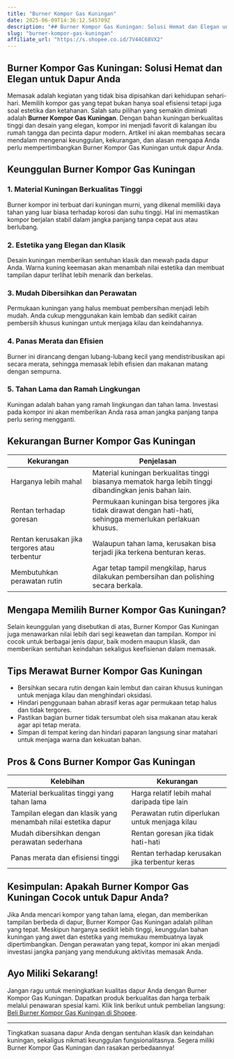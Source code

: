 ```yaml
---
title: "Burner Kompor Gas Kuningan"
date: 2025-06-09T14:36:12.545709Z
description: "## Burner Kompor Gas Kuningan: Solusi Hemat dan Elegan untuk Dapur Anda..."
slug: "burner-kompor-gas-kuningan"
affiliate_url: "https://s.shopee.co.id/7V44C68VX2"
---
```

## Burner Kompor Gas Kuningan: Solusi Hemat dan Elegan untuk Dapur Anda

Memasak adalah kegiatan yang tidak bisa dipisahkan dari kehidupan sehari-hari. Memilih kompor gas yang tepat bukan hanya soal efisiensi tetapi juga soal estetika dan ketahanan. Salah satu pilihan yang semakin diminati adalah **Burner Kompor Gas Kuningan**. Dengan bahan kuningan berkualitas tinggi dan desain yang elegan, kompor ini menjadi favorit di kalangan ibu rumah tangga dan pecinta dapur modern. Artikel ini akan membahas secara mendalam mengenai keunggulan, kekurangan, dan alasan mengapa Anda perlu mempertimbangkan Burner Kompor Gas Kuningan untuk dapur Anda.

## Keunggulan Burner Kompor Gas Kuningan

### 1. Material Kuningan Berkualitas Tinggi
Burner kompor ini terbuat dari kuningan murni, yang dikenal memiliki daya tahan yang luar biasa terhadap korosi dan suhu tinggi. Hal ini memastikan kompor berjalan stabil dalam jangka panjang tanpa cepat aus atau berlubang.

### 2. Estetika yang Elegan dan Klasik
Desain kuningan memberikan sentuhan klasik dan mewah pada dapur Anda. Warna kuning keemasan akan menambah nilai estetika dan membuat tampilan dapur terlihat lebih menarik dan berkelas.

### 3. Mudah Dibersihkan dan Perawatan
Permukaan kuningan yang halus membuat pembersihan menjadi lebih mudah. Anda cukup menggunakan kain lembab dan sedikit cairan pembersih khusus kuningan untuk menjaga kilau dan keindahannya.

### 4. Panas Merata dan Efisien
Burner ini dirancang dengan lubang-lubang kecil yang mendistribusikan api secara merata, sehingga memasak lebih efisien dan makanan matang dengan sempurna.

### 5. Tahan Lama dan Ramah Lingkungan
Kuningan adalah bahan yang ramah lingkungan dan tahan lama. Investasi pada kompor ini akan memberikan Anda rasa aman jangka panjang tanpa perlu sering mengganti.

## Kekurangan Burner Kompor Gas Kuningan

| Kekurangan | Penjelasan |
|--------------|------------|
| Harganya lebih mahal | Material kuningan berkualitas tinggi biasanya mematok harga lebih tinggi dibandingkan jenis bahan lain. |
| Rentan terhadap goresan | Permukaan kuningan bisa tergores jika tidak dirawat dengan hati-hati, sehingga memerlukan perlakuan khusus. |
| Rentan kerusakan jika tergores atau terbentur | Walaupun tahan lama, kerusakan bisa terjadi jika terkena benturan keras. |
| Membutuhkan perawatan rutin | Agar tetap tampil mengkilap, harus dilakukan pembersihan dan polishing secara berkala. |

## Mengapa Memilih Burner Kompor Gas Kuningan?

Selain keunggulan yang disebutkan di atas, Burner Kompor Gas Kuningan juga menawarkan nilai lebih dari segi keawetan dan tampilan. Kompor ini cocok untuk berbagai jenis dapur, baik modern maupun klasik, dan memberikan sentuhan keindahan sekaligus keefisienan dalam memasak.

## Tips Merawat Burner Kompor Gas Kuningan

- Bersihkan secara rutin dengan kain lembut dan cairan khusus kuningan untuk menjaga kilau dan menghindari oksidasi.
- Hindari penggunaan bahan abrasif keras agar permukaan tetap halus dan tidak tergores.
- Pastikan bagian burner tidak tersumbat oleh sisa makanan atau kerak agar api tetap merata.
- Simpan di tempat kering dan hindari paparan langsung sinar matahari untuk menjaga warna dan kekuatan bahan.

## Pros & Cons Burner Kompor Gas Kuningan

| Kelebihan | Kekurangan |
|------------|------------|
| Material berkualitas tinggi yang tahan lama | Harga relatif lebih mahal daripada tipe lain |
| Tampilan elegan dan klasik yang menambah nilai estetika dapur | Perawatan rutin diperlukan untuk menjaga kilau |
| Mudah dibersihkan dengan perawatan sederhana | Rentan goresan jika tidak hati-hati |
| Panas merata dan efisiensi tinggi | Rentan terhadap kerusakan jika terbentur keras |

## Kesimpulan: Apakah Burner Kompor Gas Kuningan Cocok untuk Dapur Anda?

Jika Anda mencari kompor yang tahan lama, elegan, dan memberikan tampilan berbeda di dapur, Burner Kompor Gas Kuningan adalah pilihan yang tepat. Meskipun harganya sedikit lebih tinggi, keunggulan bahan kuningan yang awet dan estetika yang memukau membuatnya layak dipertimbangkan. Dengan perawatan yang tepat, kompor ini akan menjadi investasi jangka panjang yang mendukung aktivitas memasak Anda.

## Ayo Miliki Sekarang!

Jangan ragu untuk meningkatkan kualitas dapur Anda dengan Burner Kompor Gas Kuningan. Dapatkan produk berkualitas dan harga terbaik melalui penawaran spesial kami. Klik link berikut untuk pembelian langsung: [Beli Burner Kompor Gas Kuningan di Shopee](https://s.shopee.co.id/7V44C68VX2).

---

Tingkatkan suasana dapur Anda dengan sentuhan klasik dan keindahan kuningan, sekaligus nikmati keunggulan fungsionalitasnya. Segera miliki Burner Kompor Gas Kuningan dan rasakan perbedaannya!